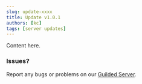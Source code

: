 ```yaml
---
slug: update-xxxx
title: Update v1.0.1
authors: [kc]
tags: [server updates]
---
```

<!-- Content -->
Content here.

<!-- Footer -->
### Issues? 
Report any bugs or problems on our [Guilded Server](https://www.guilded.gg/Piglins).